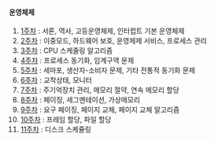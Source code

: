 #### 운영체제

1. [1주차](https://github.com/SJ12896/TIL/blob/master/online_courses/CS/1.md) : 서론, 역사, 고등운영체제, 인터럽트 기본 운영체제
2. [2주차](https://github.com/SJ12896/TIL/blob/master/online_courses/CS/2.md) : 이중모드, 하드웨어 보호, 운영체제 서비스, 프로세스 관리
3. [3주차](https://github.com/SJ12896/TIL/blob/master/online_courses/CS/3.md) : CPU 스케줄링 알고리즘
4. [4주차](https://github.com/SJ12896/TIL/blob/master/online_courses/CS/4.md) : 프로세스 동기화, 임계구역 문제
5. [5주차](https://github.com/SJ12896/TIL/blob/master/online_courses/CS/5.md) : 세마포, 생산자-소비자 문제, 기타 전통적 동기화 문제
6. [6주차](https://github.com/SJ12896/TIL/blob/master/online_courses/CS/6.md) : 교착상태, 모니터
7. [7주차](https://github.com/SJ12896/TIL/blob/master/online_courses/CS/7.md) : 주기억장치 관리, 메모리 절약, 연속 메모리 할당
8. [8주차](https://github.com/SJ12896/TIL/blob/master/online_courses/CS/8.md) : 페이징, 세그멘테이션, 가상메모리
9. [9주차](https://github.com/SJ12896/TIL/blob/master/online_courses/CS/9.md) : 요구 페이징, 페이지 교체, 페이지 교체 알고리즘
10. [10주차](https://github.com/SJ12896/TIL/blob/master/online_courses/CS/10.md) : 프레임 할당, 파일 할당
11. [11주차](https://github.com/SJ12896/TIL/blob/master/online_courses/CS/11.md) : 디스크 스케쥴링